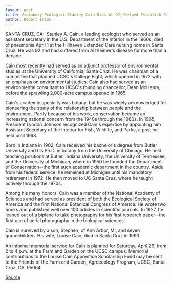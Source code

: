 ```yaml
---
layout: post
title: Visionary Ecologist Stanley Cain Dies At 92; Helped Establish Environmental Studies At UC Santa Cruz
author: Robert Irion
---
```


SANTA CRUZ, CA--Stanley A. Cain, a leading ecologist who served as  an assistant secretary in the U.S. Department of the Interior in the  1960s, died of pneumonia April 1 at the Hillhaven Extended Care  nursing home in Santa Cruz. He was 92 and had suffered from  Alzheimer's disease for more than a decade.

Cain most recently had served as an adjunct professor of  environmental studies at the University of California, Santa Cruz. He  was chairman of a committee that planned UCSC's College Eight,  which opened in 1972 with an emphasis on environmental studies.  Cain also had served as an environmental consultant to UCSC's  founding chancellor, Dean McHenry, before the sprawling 2,000-acre  campus opened in 1965.

Cain's academic specialty was botany, but he was widely  acknowledged for pioneering the study of the relationship between  people and the environment. Partly because of his work, conservation  became an increasing national concern from the 1940s through the  1960s. In 1965, President Lyndon Johnson recognized Cain's  expertise by appointing him Assistant Secretary of the Interior for  Fish, Wildlife, and Parks, a post he held until 1968.

Born in Indiana in 1902, Cain received his bachelor's degree  from Butler University and his Ph.D. in botany from the University of  Chicago. He held teaching positions at Butler, Indiana University, the  University of Tennessee, and the University of Michigan, where in  1950 he founded the Department of Conservation--the first such  academic department in the country. Aside from his federal service,  he remained at Michigan until his mandatory retirement in 1972. He  then moved to UC Santa Cruz, where he taught actively through the  1970s.

Among his many honors, Cain was a member of the National  Academy of Sciences and had served as president of both the  Ecological Society of America and the first National Botanical  Congress of America. He wrote two books and published well over  100 articles in scientific journals. In 1927, he leaned out of a  biplane to take photographs for his first research paper--the first  use of aerial photography in the biological sciences.

Cain is survived by a son, Stephen, of Ann Arbor, MI, and seven  grandchildren. His wife, Louise Cain, died in Santa Cruz in 1993.

An informal memorial service for Cain is planned for Saturday,  April 29, from 2 to 4 p.m. at the Farm and Garden on the UCSC  campus. Memorial contributions to the Louise Cain Apprentice  Scholarship Fund may be sent to the Friends of the Farm and Garden,  Agroecology Program, UCSC, Santa Cruz, CA, 95064.

[Source](http://www1.ucsc.edu/news_events/press_releases/archive/94-95/04-95/040395-Visionary_ecologist.html "Permalink to 040395-Visionary_ecologist")
